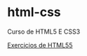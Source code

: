 # html-css
 Curso de HTML5 E CSS3

<a href="https://brunoasfernandes.github.io/html-css/exercicios/001">Exercicios de HTML55</a> 